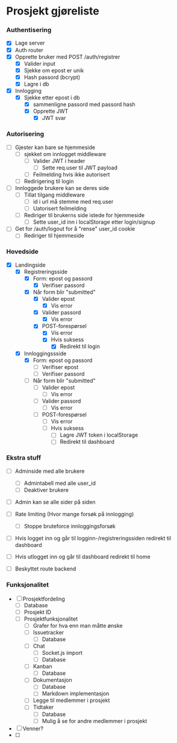 # Prosjekt gjøreliste

### Authentisering
* [x] Lage server
* [x] Auth router
* [x] Opprette bruker med POST /auth/registrer
    * [x] Valider input
    * [x] Sjekke om epost er unik
    * [x] Hash passord (bcrypt)
    * [x] Lagre i db
* [x] Innlogging
    * [x] Sjekke etter epost i db
        * [x] sammenligne passord med passord hash
        * [x] Opprette JWT
            * [x] JWT svar
            
### Autorisering
* [ ] Gjester kan bare se hjemmeside
    * [ ] sjekket om innlogget middleware
        * [ ] Valider JWT i header
            * [ ] Sette req.user til JWT payload
        * [ ] Feilmelding hvis ikke autorisert
    * [ ] Redirigering til login
* [ ] Innloggede brukere kan se deres side
    * [ ] Tillat tilgang middleware
        * [ ] id i url må stemme med req.user
        * [ ] Uatorisert feilmelding
    * [ ] Rediriger til brukerns side istede for hjemmeside 
        * [ ] Sette user_id inn i localStorage etter login/signup
* [ ] Get for /auth/logout for å "rense" user_id cookie
    * [ ] Rediriger til hjemmeside
    
### Hovedside
* [x] Landingside
    * [x] Registreringsside
        * [x] Form: epost og passord
            * [x] Verifiser passord
        * [x] Når form blir "submitted"
            * [x] Valider epost
                * [x] Vis error
            * [x] Valider passord
                * [x] Vis error
            * [x] POST-forespørsel
                * [x] Vis error
                * [x] Hvis suksess
                    * [x] Redirekt til login
    * [x] Innloggingssside
        * [x] Form: epost og passord
            * [ ] Verifiser epost
            * [ ] Verifiser passord
        * [ ] Når form blir "submitted"
            * [ ] Valider epost
                * [ ] Vis error
            * [ ] Valider passord
                * [ ] Vis error
            * [ ] POST-forespørsel
                * [ ] Vis error
                * [ ] Hvis suksess
                    * [ ] Lagre JWT token i localStorage
                    * [ ] Redirekt til dashboard

### Ekstra stuff
* [ ] Adminside med alle brukere
    * [ ] Admintabell med alle user_id
    * [ ] Deaktiver brukere
* [ ] Admin kan se alle sider på siden
* [ ] Rate limiting (Hvor mange forsøk på innlogging)
    * [ ] Stoppe bruteforce innloggingsforsøk
* [ ] Hvis logget inn og går til logginn-/registreringssiden redirekt til dashboard
* [ ] Hvis utlogget inn og går til dashboard redirekt til home
* [ ] Beskyttet route backend



### Funksjonalitet
* [ ] Prosjektfordeling
    * [ ] Database
    * [ ] Prosjekt ID
    * [ ] Prosjektfunksjonalitet
        * [ ] Grafer for hva enn man måtte ønske
        * [ ] Issuetracker
            * [ ] Database
        * [ ] Chat
            * [ ] Socket.js import
            * [ ] Database
        * [ ] Kanban
            * [ ] Database
        * [ ] Dokumentasjon
            * [ ] Database
            * [ ] Markdown implementasjon
        * [ ] Legge til medlemmer i prosjekt
        * [ ] Tidtaker
            * [ ] Database
            * [ ] Mulig å se for andre medlemmer i prosjekt
* [ ] Venner?
* [ ] 
